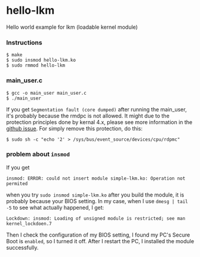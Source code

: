 # hello-lkm

Hello world example for lkm (loadable kernel module)

### Instructions
```shell
$ make
$ sudo insmod hello-lkm.ko
$ sudo rmmod hello-lkm
```

### main_user.c
```shell
$ gcc -o main_user main_user.c
$ ./main_user
```
If you get `Segmentation fault (core dumped)` after running the main_user, it's probably because the rmdpc is not allowed. It might due to the protection principles done by kernal 4.x, please see more information in the [github issue](https://github.com/EEESlab/examon/issues/2#issuecomment-407695762).
For simply remove this protection, do this:
```shell
$ sudo sh -c "echo '2' > /sys/bus/event_source/devices/cpu/rdpmc"
```

### problem about `insmod`
If you get
```shell
insmod: ERROR: could not insert module simple-lkm.ko: Operation not permited
```
when you try `sudo insmod simple-lkm.ko` after you build the module, it is probably because your BIOS setting.
In my case, when I use `dmesg | tail -5` to see what actually happened, I get:
```shell
Lockdown: insmod: Loading of unsigned module is restricted; see man kernel_lockdoen.7
```
Then I check the configuration of my BIOS setting, I found my PC's Secure Boot is `enabled`, so I turned it off.
After I restart the PC, I installed the module successfully.
